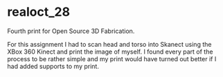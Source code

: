 realoct_28
==========

Fourth print for Open Source 3D Fabrication.

For this assignment I had to scan head and torso into Skanect using the XBox 360 Kinect and print the image of myself. I found every part of the process to be rather simple and my print would have turned out better if I had added supports to my print.
